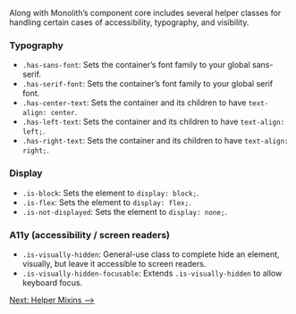 Along with Monolith’s component core includes several helper classes for handling certain cases of accessibility, typography, and visibility.

### Typography

* `.has-sans-font`: Sets the container’s font family to your global sans-serif.
* `.has-serif-font`: Sets the container’s font family to your global serif font.
* `.has-center-text`: Sets the container and its children to have `text-align: center`.
* `.has-left-text`: Sets the container and its children to have `text-align: left;`.
* `.has-right-text`: Sets the container and its children to have `text-align: right;`.

### Display

* `.is-block`: Sets the element to `display: block;`.
* `.is-flex`: Sets the element to `display: flex;`.
* `.is-not-displayed`: Sets the element to `display: none;`.

### A11y (accessibility / screen readers)

* `.is-visually-hidden`: General-use class to complete hide an element, visually, but leave it accessible to screen readers.
* `.is-visually-hidden-focusable`: Extends `.is-visually-hidden` to allow keyboard focus.

[Next: Helper Mixins ⟶](Mixins)